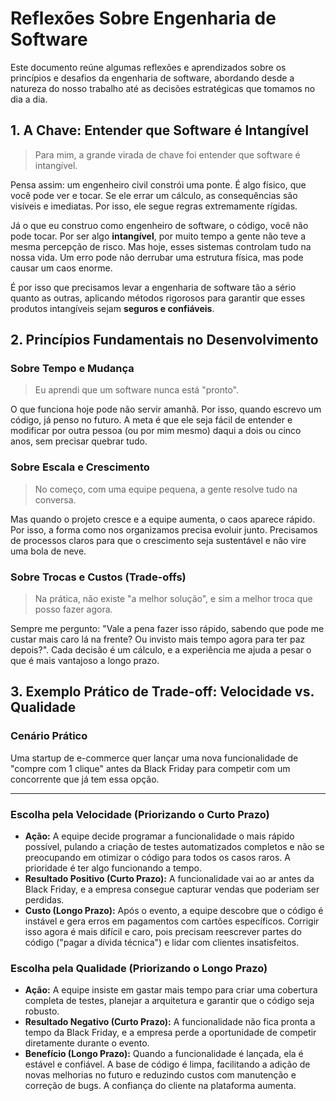 # Reflexões Sobre Engenharia de Software

Este documento reúne algumas reflexões e aprendizados sobre os princípios e desafios da engenharia de software, abordando desde a natureza do nosso trabalho até as decisões estratégicas que tomamos no dia a dia.

## 1. A Chave: Entender que Software é Intangível

> Para mim, a grande virada de chave foi entender que software é intangível.

Pensa assim: um engenheiro civil constrói uma ponte. É algo físico, que você pode ver e tocar. Se ele errar um cálculo, as consequências são visíveis e imediatas. Por isso, ele segue regras extremamente rígidas.

Já o que eu construo como engenheiro de software, o código, você não pode tocar. Por ser algo **intangível**, por muito tempo a gente não teve a mesma percepção de risco. Mas hoje, esses sistemas controlam tudo na nossa vida. Um erro pode não derrubar uma estrutura física, mas pode causar um caos enorme.

É por isso que precisamos levar a engenharia de software tão a sério quanto as outras, aplicando métodos rigorosos para garantir que esses produtos intangíveis sejam **seguros e confiáveis**.

## 2. Princípios Fundamentais no Desenvolvimento

### Sobre Tempo e Mudança
> Eu aprendi que um software nunca está "pronto".

O que funciona hoje pode não servir amanhã. Por isso, quando escrevo um código, já penso no futuro. A meta é que ele seja fácil de entender e modificar por outra pessoa (ou por mim mesmo) daqui a dois ou cinco anos, sem precisar quebrar tudo.

### Sobre Escala e Crescimento
> No começo, com uma equipe pequena, a gente resolve tudo na conversa.

Mas quando o projeto cresce e a equipe aumenta, o caos aparece rápido. Por isso, a forma como nos organizamos precisa evoluir junto. Precisamos de processos claros para que o crescimento seja sustentável e não vire uma bola de neve.

### Sobre Trocas e Custos (Trade-offs)
> Na prática, não existe "a melhor solução", e sim a melhor troca que posso fazer agora.

Sempre me pergunto: "Vale a pena fazer isso rápido, sabendo que pode me custar mais caro lá na frente? Ou invisto mais tempo agora para ter paz depois?". Cada decisão é um cálculo, e a experiência me ajuda a pesar o que é mais vantajoso a longo prazo.

## 3. Exemplo Prático de Trade-off: Velocidade vs. Qualidade

### Cenário Prático
Uma startup de e-commerce quer lançar uma nova funcionalidade de "compre com 1 clique" antes da Black Friday para competir com um concorrente que já tem essa opção.

---

### Escolha pela Velocidade (Priorizando o Curto Prazo)

* **Ação:** A equipe decide programar a funcionalidade o mais rápido possível, pulando a criação de testes automatizados completos e não se preocupando em otimizar o código para todos os casos raros. A prioridade é ter algo funcionando a tempo.
* **Resultado Positivo (Curto Prazo):** A funcionalidade vai ao ar antes da Black Friday, e a empresa consegue capturar vendas que poderiam ser perdidas.
* **Custo (Longo Prazo):** Após o evento, a equipe descobre que o código é instável e gera erros em pagamentos com cartões específicos. Corrigir isso agora é mais difícil e caro, pois precisam reescrever partes do código ("pagar a dívida técnica") e lidar com clientes insatisfeitos.

### Escolha pela Qualidade (Priorizando o Longo Prazo)

* **Ação:** A equipe insiste em gastar mais tempo para criar uma cobertura completa de testes, planejar a arquitetura e garantir que o código seja robusto.
* **Resultado Negativo (Curto Prazo):** A funcionalidade não fica pronta a tempo da Black Friday, e a empresa perde a oportunidade de competir diretamente durante o evento.
* **Benefício (Longo Prazo):** Quando a funcionalidade é lançada, ela é estável e confiável. A base de código é limpa, facilitando a adição de novas melhorias no futuro e reduzindo custos com manutenção e correção de bugs. A confiança do cliente na plataforma aumenta.
